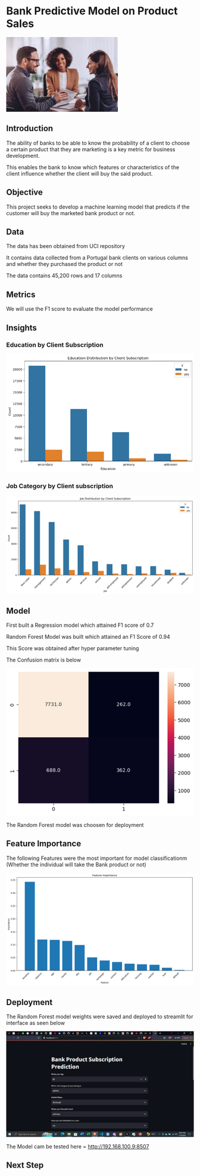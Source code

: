 # Bank Predictive Model on Product Sales
<img src="/Images/Cover Photo.jpg"/>

## Introduction
The ability of banks to be able to know the probability of a client to choose a certain product that they are marketing is a key metric for business development.

This enables the bank to know which features or characteristics of the client influence whether the client will buy the said product.

## Objective
This project seeks to develop a machine learning model that predicts if the customer will buy the marketed bank product or not. 

## Data
The data has been obtained from UCI repository

It contains data collected from a Portugal bank clients on various columns and whether they purchased the product or not

The data contains 45,200 rows and 17 columns

## Metrics

We will use the F1 score to evaluate the model performance

## Insights

### Education by Client Subscription

<img src="/Images/education distribution.png"/>


### Job Category by Client subscription
<img src="/Images/Job distribution.png"/>

## Model 
First built a Regression model which attained F1 score of 0.7

Random Forest Model was built which attained an F1 Score of 0.94

This Score was obtained after hyper parameter tuning

The Confusion matrix is below

<img src="/Images/confusion matrix.png"/>

The Random Forest model was choosen for deployment

## Feature Importance

The following Features were the most important for model classificationm (Whether the individual will take the Bank product or not)

<img src="/Images/Feature Importance.png"/>

## Deployment

The Random Forest model weights were saved and deployed to streamlit for interface as seen below

<img src="/Images/Screenshot (12).png"/>

The Model cam be tested here = http://192.168.100.9:8507

## Next Step

